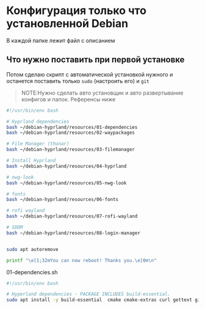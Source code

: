 # Конфигурация только что установленной Debian
В каждой папке лежит файл с описанием

## Что нужно поставить при первой установке 
Потом сделаю скрипт с автоматической установкой нужного и останется поставить только `sudo` (настроить его) и `git`

>NOTE:Нужно сделать авто установщик и авто развертывание конфигов и папок. Референсы ниже

```bash
#!/usr/bin/env bash

# Hyprland dependencies
bash ~/debian-hyprland/resources/01-dependencies
bash ~/debian-hyprland/resources/02-waypackages

# File Manager (thunar)
bash ~/debian-hyprland/resources/03-filemanager

# Install Hyprland
bash ~/debian-hyprland/resources/04-hyprland

# nwg-look
bash ~/debian-hyprland/resources/05-nwg-look

# fonts
bash ~/debian-hyprland/resources/06-fonts

# rofi wayland
bash ~/debian-hyprland/resources/07-rofi-wayland

# SDDM
bash ~/debian-hyprland/resources/08-login-manager


sudo apt autoremove

printf "\e[1;32mYou can now reboot! Thanks you.\e[0m\n"
```

01-dependencies.sh
```bash
#!/usr/bin/env bash

# Hyperland dependencies - PACKAGE INCLUDES build-essential.
sudo apt install -y build-essential  cmake cmake-extras curl gettext gir1.2-graphene-1.0 git glslang-tools gobject-introspection golang hwdata jq libavcodec-dev libavformat-dev libavutil-dev libcairo2-dev libdeflate-dev libdisplay-info-dev libdrm-dev libegl1-mesa-dev libgbm-dev libgdk-pixbuf-2.0-dev libgdk-pixbuf2.0-bin libgirepository1.0-dev libgl1-mesa-dev libgraphene-1.0-0 libgraphene-1.0-dev libgtk-3-dev libgulkan-0.15-0 libgulkan-dev libinih-dev libinput-dev libjbig-dev libjpeg-dev libjpeg62-turbo-dev liblerc-dev libliftoff-dev liblzma-dev libnotify-bin libpam0g-dev libpango1.0-dev libpipewire-0.3-dev libqt6svg6 libseat-dev libstartup-notification0-dev libswresample-dev libsystemd-dev libtiff-dev libtiffxx6 libtomlplusplus-dev libudev-dev libvkfft-dev libvulkan-dev libvulkan-volk-dev libwayland-dev libwebp-dev libxcb-composite0-dev libxcb-cursor-dev libxcb-dri3-dev libxcb-ewmh-dev libxcb-icccm4-dev libxcb-present-dev libxcb-render-util0-dev libxcb-res0-dev libxcb-util-dev libxcb-xinerama0-dev libxcb-xinput-dev libxcb-xkb-dev libxkbcommon-dev libxkbcommon-x11-dev libxkbregistry-dev libxml2-dev libxxhash-dev meson ninja-build openssl psmisc python3-mako python3-markdown python3-markupsafe python3-yaml qt6-base-dev scdoc seatd spirv-tools vulkan-utility-libraries-dev wayland-protocols xdg-desktop-portal xwayland
```
